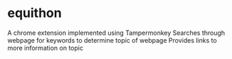 # equithon

A chrome extension implemented using Tampermonkey
Searches through webpage for keywords to determine topic of webpage
Provides links to more information on topic
